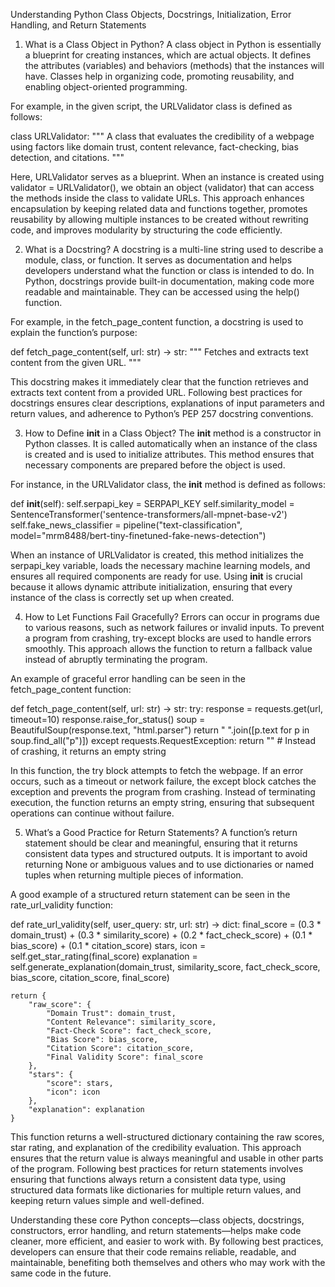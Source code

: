 Understanding Python Class Objects, Docstrings, Initialization, Error Handling, and Return Statements

1. What is a Class Object in Python?
A class object in Python is essentially a blueprint for creating instances, which are actual objects. It defines the attributes (variables) and behaviors (methods) that the instances will have. Classes help in organizing code, promoting reusability, and enabling object-oriented programming.

For example, in the given script, the URLValidator class is defined as follows:


class URLValidator:
    """
    A class that evaluates the credibility of a webpage using factors like domain trust,
    content relevance, fact-checking, bias detection, and citations.
    """
    
Here, URLValidator serves as a blueprint. When an instance is created using validator = URLValidator(), we obtain an object (validator) that can access the methods inside the class to validate URLs. This approach enhances encapsulation by keeping related data and functions together, promotes reusability by allowing multiple instances to be created without rewriting code, and improves modularity by structuring the code efficiently.

2. What is a Docstring?
A docstring is a multi-line string used to describe a module, class, or function. It serves as documentation and helps developers understand what the function or class is intended to do. In Python, docstrings provide built-in documentation, making code more readable and maintainable. They can be accessed using the help() function.

For example, in the fetch_page_content function, a docstring is used to explain the function’s purpose:


def fetch_page_content(self, url: str) -> str:
    """ Fetches and extracts text content from the given URL. """
    
This docstring makes it immediately clear that the function retrieves and extracts text content from a provided URL. Following best practices for docstrings ensures clear descriptions, explanations of input parameters and return values, and adherence to Python’s PEP 257 docstring conventions.

3. How to Define __init__ in a Class Object?
The __init__ method is a constructor in Python classes. It is called automatically when an instance of the class is created and is used to initialize attributes. This method ensures that necessary components are prepared before the object is used.

For instance, in the URLValidator class, the __init__ method is defined as follows:

def __init__(self):
    self.serpapi_key = SERPAPI_KEY
    self.similarity_model = SentenceTransformer('sentence-transformers/all-mpnet-base-v2')
    self.fake_news_classifier = pipeline("text-classification", model="mrm8488/bert-tiny-finetuned-fake-news-detection")
    
When an instance of URLValidator is created, this method initializes the serpapi_key variable, loads the necessary machine learning models, and ensures all required components are ready for use. Using __init__ is crucial because it allows dynamic attribute initialization, ensuring that every instance of the class is correctly set up when created.

4. How to Let Functions Fail Gracefully?
Errors can occur in programs due to various reasons, such as network failures or invalid inputs. To prevent a program from crashing, try-except blocks are used to handle errors smoothly. This approach allows the function to return a fallback value instead of abruptly terminating the program.

An example of graceful error handling can be seen in the fetch_page_content function:

def fetch_page_content(self, url: str) -> str:
    try:
        response = requests.get(url, timeout=10)
        response.raise_for_status()
        soup = BeautifulSoup(response.text, "html.parser")
        return " ".join([p.text for p in soup.find_all("p")])
    except requests.RequestException:
        return ""  # Instead of crashing, it returns an empty string
        
In this function, the try block attempts to fetch the webpage. If an error occurs, such as a timeout or network failure, the except block catches the exception and prevents the program from crashing. Instead of terminating execution, the function returns an empty string, ensuring that subsequent operations can continue without failure.

5. What’s a Good Practice for Return Statements?
A function’s return statement should be clear and meaningful, ensuring that it returns consistent data types and structured outputs. It is important to avoid returning None or ambiguous values and to use dictionaries or named tuples when returning multiple pieces of information.

A good example of a structured return statement can be seen in the rate_url_validity function:

def rate_url_validity(self, user_query: str, url: str) -> dict:
    final_score = (0.3 * domain_trust) + (0.3 * similarity_score) + (0.2 * fact_check_score) + (0.1 * bias_score) + (0.1 * citation_score)
    stars, icon = self.get_star_rating(final_score)
    explanation = self.generate_explanation(domain_trust, similarity_score, fact_check_score, bias_score, citation_score, final_score)

    return {
        "raw_score": {
            "Domain Trust": domain_trust,
            "Content Relevance": similarity_score,
            "Fact-Check Score": fact_check_score,
            "Bias Score": bias_score,
            "Citation Score": citation_score,
            "Final Validity Score": final_score
        },
        "stars": {
            "score": stars,
            "icon": icon
        },
        "explanation": explanation
    }
This function returns a well-structured dictionary containing the raw scores, star rating, and explanation of the credibility evaluation. This approach ensures that the return value is always meaningful and usable in other parts of the program. Following best practices for return statements involves ensuring that functions always return a consistent data type, using structured data formats like dictionaries for multiple return values, and keeping return values simple and well-defined.

Understanding these core Python concepts—class objects, docstrings, constructors, error handling, and return statements—helps make code cleaner, more efficient, and easier to work with. By following best practices, developers can ensure that their code remains reliable, readable, and maintainable, benefiting both themselves and others who may work with the same code in the future.
